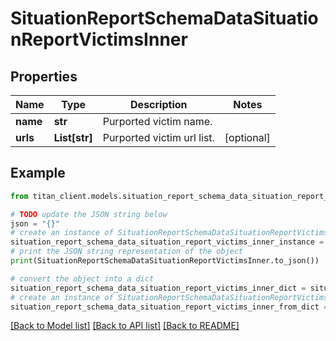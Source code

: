 # SituationReportSchemaDataSituationReportVictimsInner


## Properties

Name | Type | Description | Notes
------------ | ------------- | ------------- | -------------
**name** | **str** | Purported victim name. | 
**urls** | **List[str]** | Purported victim url list. | [optional] 

## Example

```python
from titan_client.models.situation_report_schema_data_situation_report_victims_inner import SituationReportSchemaDataSituationReportVictimsInner

# TODO update the JSON string below
json = "{}"
# create an instance of SituationReportSchemaDataSituationReportVictimsInner from a JSON string
situation_report_schema_data_situation_report_victims_inner_instance = SituationReportSchemaDataSituationReportVictimsInner.from_json(json)
# print the JSON string representation of the object
print(SituationReportSchemaDataSituationReportVictimsInner.to_json())

# convert the object into a dict
situation_report_schema_data_situation_report_victims_inner_dict = situation_report_schema_data_situation_report_victims_inner_instance.to_dict()
# create an instance of SituationReportSchemaDataSituationReportVictimsInner from a dict
situation_report_schema_data_situation_report_victims_inner_from_dict = SituationReportSchemaDataSituationReportVictimsInner.from_dict(situation_report_schema_data_situation_report_victims_inner_dict)
```
[[Back to Model list]](../README.md#documentation-for-models) [[Back to API list]](../README.md#documentation-for-api-endpoints) [[Back to README]](../README.md)



